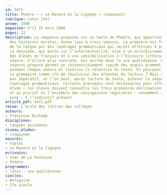 ```yaml
---
id: 3471
title: Phèdre – « Le Renard et la Cigogne » (séquence)
rubrique: Latin [5e] 
annee: 1999
magazine: n°11 15 mars 2000
pages: 12
description: La séquence proposée sur ce texte de Phèdre, qui appartient au registre
  des histoires morales, donne lieu à trois séances. La première est fondée sur l’étude
  de la langue par des repérages grammaticaux qui seront effectués à partir du texte.
  La deuxième, qui porte sur l’intertextualité, vise à un enrichissement du vocabulaire
  des élèves en français et à une sensibilisation à l’histoire littéraire. La troisième
  séance, d’allure plus concrète, est ancrée dans la vie quotidienne. L’ordre des
  séances proposé permet un réinvestissement rapide des acquis grammaticaux et lexicaux
  pendant chaque séance et favorise la relecture du texte. Et pourquoi ne pas utiliser
  la grammaire comme clé de résolution des attentes de lecture ? Mais cet ordre n’est
  pas impératif, et l’on peut, après lecture du texte, achever la séquence par les
  repérages grammaticaux. Certains prérequis sont nécessaires pour effectuer cette
  étude – les élèves doivent connaître les trois premières déclinaisons au singulier
  et au pluriel et l’ensemble des conjugaisons régulières – notamment celle du verbe
  esse – à l’indicatif présent.
article_pdf: 3471.pdf
revue: L’école des lettres des collèges
auteurs:
- Françoise Duchamp
disciplines:
- langues anciennes
niveau_etudes:
- cinquième
oeuvres:
- Fables
- Le Renard et la Cigogne
ecrivains:
- Jean de La Fontaine
- Phèdre
programmes:
- latin - vie quotidienne
siecles:
- Antiquité
- 17e siècle
---
```


